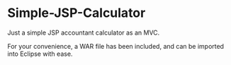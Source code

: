 Simple-JSP-Calculator
=====================

Just a simple JSP accountant calculator as an MVC.

For your convenience, a WAR file has been included, and can be imported into Eclipse with ease. 
